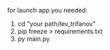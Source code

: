 for launch app you needed:
  1) cd "your path/lev_trifanov"
  2) pip freeze > requirements.txt
  3) py main.py

